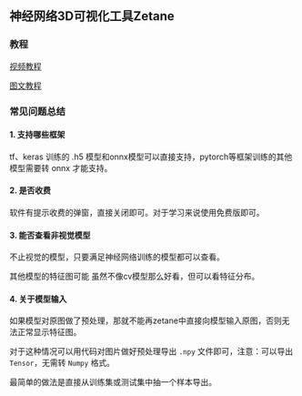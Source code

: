 ## 神经网络3D可视化工具Zetane

### 教程

[视频教程](https://www.bilibili.com/video/BV1BP411H71a/?vd_source=9a378558378423cac52ec693474f9ec8)

[图文教程](https://mp.weixin.qq.com/s/5ge2azK4bMa6uAmkcRJf2g)

### 常见问题总结

#### 1. 支持哪些框架

tf、keras 训练的 .h5 模型和onnx模型可以直接支持，pytorch等框架训练的其他模型需要转 onnx 才能支持。

#### 2. 是否收费

软件有提示收费的弹窗，直接关闭即可。对于学习来说使用免费版即可。

#### 3. 能否查看非视觉模型

不止视觉的模型，只要满足神经网络训练的模型都可以查看。

其他模型的特征图可能
虽然不像cv模型那么好看，但可以看特征分布。

#### 4. 关于模型输入

如果模型对原图做了预处理，那就不能再zetane中直接向模型输入原图，否则无法正常显示特征图。

对于这种情况可以用代码对图片做好预处理导出 `.npy` 文件即可，注意：可以导出 `Tensor`，无需转 `Numpy` 格式。

最简单的做法是直接从训练集或测试集中抽一个样本导出。